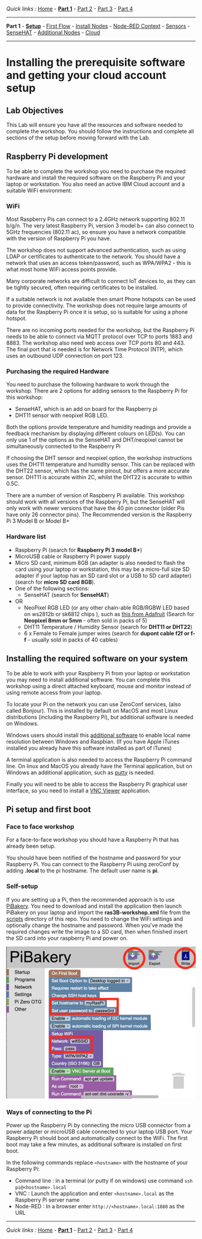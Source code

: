 *Quick links :*
[Home](/README.md) - [**Part 1**](/part1/README.md) - [Part 2](/part2/README.md) - [Part 3](/part3/README.md) - [Part 4](/part4/README.md)
***
**Part 1** - [**Setup**](/part1/PREREQ.md) - [First Flow](/part1/FIRSTFLOW.md) - [Install Nodes](/part1/INSTALLNODE.md) - [Node-RED Context](/part1/CONTEXT.md) - [Sensors](/part1/SENSORS.md) - [SenseHAT](/part1/SENSEHAT.md) - [Additional Nodes](/part1/ADDITIONALNODES.md) - [Cloud](/part1/IOTCLOUD.md)
***

# Installing the prerequisite software and getting your cloud account setup

## Lab Objectives

This Lab will ensure you have all the resources and software needed to complete the workshop.  You should follow the instructions and complete all sections of the setup before moving forward with the Lab.

## Raspberry Pi development

To be able to complete the workshop you need to purchase the required hardware and install the required software on the Raspberry Pi and your laptop or workstation.  You also need an active IBM Cloud account and a suitable WiFi environment:

### WiFi

Most Raspberry Pis can connect to a 2.4GHz network supporting 802.11 b/g/n.  The very latest Raspberry Pi, version 3 model b+ can also connect to 5GHz frequencies (802.11 ac), so ensure you have a network compatible with the version of Raspberry Pi you have.

The workshop does not support advanced authentication, such as using LDAP or certificates to authenticate to the network.  You should have a network that uses an access token/password, such as WPA/WPA2 - this is what most home WiFi access points provide.

Many corporate networks are difficult to connect IoT devices to, as they can be tightly secured, often requiring certificates to be installed.

If a suitable network is not available then smart Phone hotspots can be used to provide connectivity. The workshop does not require large amounts of data for the Raspberry Pi once it is setup, so is suitable for using a phone hotspot.

There are no incoming ports needed for the workshop, but the Raspberry Pi needs to be able to connect via MQTT protocol over TCP to ports 1883 and 8883.  The workshop also need web access over TCP ports 80 and 443.  The final port that is needed is for Network Time Protocol (NTP), which uses an outbound UDP connection on port 123.

### Purchasing the required Hardware

You need to purchase the following hardware to work through the workshop.  There are 2 options for adding sensors to the Raspberry Pi for this workshop:

- SenseHAT, which is an add on board for the Raspberry pi
- DHT11 sensor with neopixel RGB LED.  

Both the options provide temperature and humidity readings and provide a feedback mechanism by displaying different colours on LED(s).  You can only use 1 of the options as the SenseHAT and DHT/neopixel cannot be simultaneously connected to the Raspberry Pi

If choosing the DHT sensor and neopixel option, the workshop instructions uses the DHT11 temperature and humidity sensor.  This can be replaced with the DHT22 sensor, which has the same pinout, but offers a more accurate sensor.  DHT11 is accurate within 2C, whilst the DHT22 is accurate to within 0.5C.

There are a number of version of Raspberry Pi available.  This workshop should work with all versions of the Raspberry Pi, but the SenseHAT will only work with newer versions that have the 40 pin connector (older Pis have only 26 connector pins).  The Recommended version is the Raspberry Pi 3 Model B or Model B+

### Hardware list

- Raspberry Pi (search for **Raspberry Pi 3 model B+**)
- MicroUSB cable or Raspberry Pi power supply
- Micro SD card, minimum 8GB (an adapter is also needed to flash the card using your laptop or workstation, this may be a micro-full size SD adapter if your laptop has an SD card slot or a USB to SD card adapter) (search for **micro SD card 8GB**).
- One of the following sections:
  - SenseHAT (search for **SenseHAT**)
- OR
  - NeoPixel RGB LED (or any other chain-able RGB/RGBW LED based on ws2812b or sk6812 chips ), such as [this from Adafruit](https://www.adafruit.com/product/1734) (Search for **Neopixel 8mm or 5mm** - often sold in packs of 5)
  - DHT11 Temperature / Humidity Sensor (search for **DHT11 or DHT22**)
  - 6 x Female to Female jumper wires (search for **dupont cable f2f or f-f** - usually sold in packs of 40 cables)

## Installing the required software on your system

To be able to work with your Raspberry Pi from your laptop or workstation you may need to install additional software.  You can complete this workshop using a direct attached keyboard, mouse and monitor instead of using remote access from your laptop.

To locate your Pi on the network you can use ZeroConf services, (also called Bonjour).  This is installed by default on MacOS and most Linux distributions (including the Raspberry Pi), but additional software is needed on Windows.

Windows users should install this [additional software](https://support.apple.com/kb/dl999?locale=en_GB) to enable local name resolution between Windows and Raspbian.  (If you have Apple iTunes installed you already have this software installed as part of iTunes)  

A terminal application is also needed to access the Raspberry Pi command line.  On linux and MacOS you already have the Terminal application, but on Windows an additional application, such as [putty](http://www.putty.org) is needed.

Finally you will need to be able to access the Raspberry Pi graphical user interface, so you need to install a [VNC Viewer](https://www.realvnc.com/en/connect/download/viewer/) application.

## Pi setup and first boot

### Face to face workshop

For a face-to-face workshop you should have a Raspberry Pi that has already been setup.

You should have been notified of the hostname and password for your Raspberry Pi.  You can connect to the Raspberry Pi using zeroConf by adding **.local** to the pi hostname.  The default user name is **pi**.

### Self-setup

If you are setting up a Pi, then the recommended approach is to use [PiBakery](http://www.pibakery.org).  You need to download and install the application then launch PiBakery on your laptop and import the **ras3B-workshop.xml** file from the [scripts](../scripts) directory of this repo.  You need to change the WiFi settings and optionally change the hostname and password.  When you've made the required changes write the image to a SD card, then when finished insert the SD card into your raspberry Pi and power on.

![Pi Bakery](images/piBakery.png)

### Ways of connecting to the Pi

Power up the Raspberry Pi by connecting the micro USB connector from a power adapter or microUSB cable connected to your laptop USB port.  Your Raspberry Pi should boot and automatically connect to the WiFi.  The first boot may take a few minutes, as additional software is installed on first boot.

In the following commands replace `<hostname>` with the hostname of your Raspberry Pi:

- Command line : in a terminal (or putty if on windows) use command `ssh pi@<hostname>.local`
- VNC : Launch the application and enter `<hostname>.local` as the Raspberry Pi server name
- Node-RED : In a browser enter `http://<hostname>.local:1880` as the URL

***
*Quick links :*
[Home](/README.md) - [**Part 1**](/part1/README.md) - [Part 2](/part2/README.md) - [Part 3](/part3/README.md) - [Part 4](/part4/README.md)

